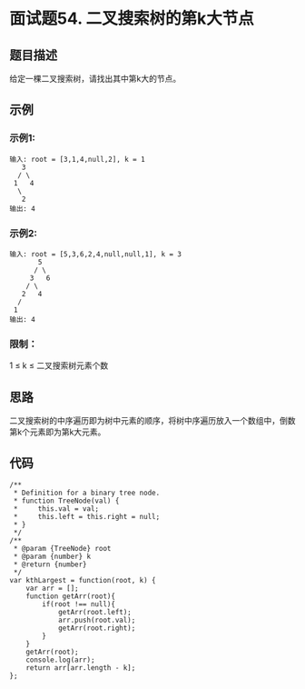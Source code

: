 # 面试题54. 二叉搜索树的第k大节点

## 题目描述

给定一棵二叉搜索树，请找出其中第k大的节点。

## 示例

### 示例1:

```
输入: root = [3,1,4,null,2], k = 1
   3
  / \
 1   4
  \
   2
输出: 4
```

### 示例2:

```
输入: root = [5,3,6,2,4,null,null,1], k = 3
       5
      / \
     3   6
    / \
   2   4
  /
 1
输出: 4
```

### 限制：

1 ≤ k ≤ 二叉搜索树元素个数

## 思路

二叉搜索树的中序遍历即为树中元素的顺序，将树中序遍历放入一个数组中，倒数第k个元素即为第k大元素。

## 代码

```
/**
 * Definition for a binary tree node.
 * function TreeNode(val) {
 *     this.val = val;
 *     this.left = this.right = null;
 * }
 */
/**
 * @param {TreeNode} root
 * @param {number} k
 * @return {number}
 */
var kthLargest = function(root, k) {
    var arr = [];
    function getArr(root){
        if(root !== null){
            getArr(root.left);
            arr.push(root.val);
            getArr(root.right);
        }
    }
    getArr(root);
    console.log(arr);
    return arr[arr.length - k];
};
```

